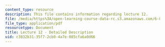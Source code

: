 ```yaml
---
content_type: resource
description: This file contains information regarding lecture 12.
file: /media/https%3A/open-learning-course-data-rc.s3.amazonaws.com/6-851-advanced-data-structures-spring-2012/c3832b3135f72cb04a7e085cfa6a0d66_MIT6_851S12_Lecture12.pdf
file_type: application/pdf
resourcetype: Document
title: Lecture 12 - Detailed Description
uid: c3832b31-35f7-2cb0-4a7e-085cfa6a0d66
---
```

